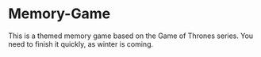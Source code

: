 # Memory-Game
This is a themed memory game based on the Game of Thrones series. You need to finish it quickly, as winter is coming.
